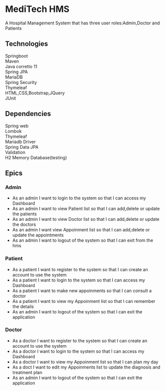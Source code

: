 # MediTech HMS
A Hospital Management System that has three user roles:Admin,Doctor and Patients

## Technologies

Springboot<br>
Maven<br>
Java corretto 11<br>
Spring JPA<br>
MariaDB<br>
Spring Security<br>
Thymeleaf<br>
HTML,CSS,Bootstrap,JQuery<br>
JUnit<br>


## Dependencies
Spring web<br>
Lombok<br>
Thymeleaf<br>
Mariadb Driver<br>
Spring Data JPA<br>
Validation<br>
H2 Memory Database(testing)<br>

## Epics

### Admin
  - As an admin I want to login to the system so that I can access my Dashboard
  - As an admin I want to view Patient list so that I can add,delete or update the patients
  - As an admin I want to view Doctor list so that I can add,delete or update the doctors
  - As an admin I want view Appoinment list so that I can add,delete or update the appointments
  - As an admin I want to logout of the system so that I can exit from the hms
### Patient
  - As a patient I want to register to the system so that I can create an account to use the system
  - As a patient I want to login to the system so that I can access my Dashboard
  - As a patient I want to make new appoinments so that I can consult a doctor
  - As a patient I want to view my Appoinment list so that I can remember the details
  - As an admin I want to logout of the system so that I can exit the application
### Doctor
  - As a doctor I want to register to the system so that I can create an account to use the system
  - As a doctor I want to login to the system so that I can access my Dashboard
  - As a doctor I want to view my Appoinment list so that I can plan my day
  - As a doct I want to edit my Appoinments list to update the diagnosis and treatment plan
  - As an admin I want to logout of the system so that I can exit the application
